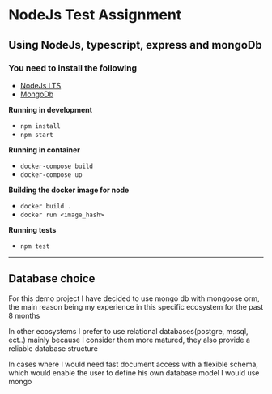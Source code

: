 # NodeJs Test Assignment

## Using NodeJs, typescript, express and mongoDb

### You need to install the following

- [NodeJs LTS](https://nodejs.org/en/)
- [MongoDb](https://docs.mongodb.com/manual/installation/)

**Running in development**

- `npm install `
- `npm start`

**Running in container**

- `docker-compose build`
- `docker-compose up`

**Building the docker image for node**

- `docker build .`
- `docker run <image_hash>`

**Running tests**

- `npm test`

---

## Database choice

For this demo project I have decided to use mongo db with mongoose orm, the main reason being my experience in this specific ecosystem for the past 8 months

In other ecosystems I prefer to use relational databases(postgre, mssql, ect..) mainly because I consider them more matured, they also provide a reliable database structure

In cases where I would need fast document access with a flexible schema, which would enable the user to define his own database model I would use mongo
